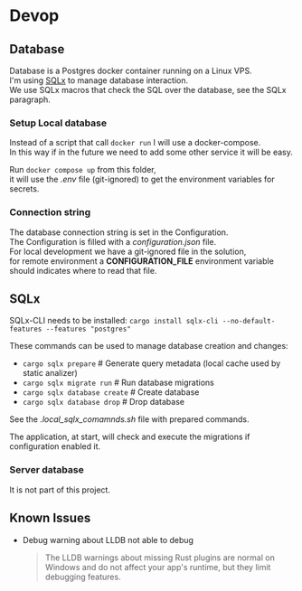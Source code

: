 # Devop

## Database

Database is a Postgres docker container running on a Linux VPS.  
I'm using [SQLx](https://docs.rs/sqlx/latest/sqlx) to manage database interaction.  
We use SQLx macros that check the SQL over the database, see the SQLx paragraph.  


### Setup Local database

Instead of a script that call `docker run` I will use a docker-compose.  
In this way if in the future we need to add some other service it will be easy.  

Run ``docker compose up`` from this folder,   
it will use the _.env_ file (git-ignored) to get the environment variables for secrets.  

### Connection string

The database connection string is set in the Configuration.  
The Configuration is filled with a _configuration.json_ file.  
For local development we have a git-ignored file in the solution,  
for remote environment a **CONFIGURATION_FILE** environment variable should indicates where to read that file.  

## SQLx

SQLx-CLI needs to be installed: ``cargo install sqlx-cli --no-default-features --features "postgres"``
  
These commands can be used to manage database creation and changes:
- ``cargo sqlx prepare``         # Generate query metadata (local cache used by static analizer)
- ``cargo sqlx migrate run``     # Run database migrations
- ``cargo sqlx database create`` # Create database
- ``cargo sqlx database drop``   # Drop database

See the *.local_sqlx_comamnds.sh* file with prepared commands.  

The application, at start, will check and execute the migrations if configuration enabled it.  
 


### Server database

It is not part of this project.



## Known Issues

- Debug warning about LLDB not able to debug
  > The LLDB warnings about missing Rust plugins are normal on Windows and do not affect your app's runtime, but they limit debugging features.

  

